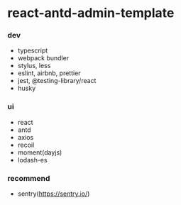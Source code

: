 # react-antd-admin-template
### dev
- typescript
- webpack bundler
- stylus, less
- eslint, airbnb, prettier
- jest, @testing-library/react
- husky

### ui
- react
- antd
- axios
- recoil
- moment(dayjs)
- lodash-es

### recommend
- sentry(https://sentry.io/)

